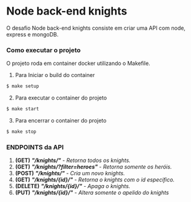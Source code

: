 # Node back-end knights

O desafio Node back-end knights consiste em criar uma API com node, express e mongoDB.

### Como executar o projeto

O projeto roda em container docker utilizando o Makefile.

1. Para Iniciar o build do container
```sh
$ make setup
```
2. Para executar o container do  projeto
```sh
$ make start
```

3. Para encerrar o container do projeto
```sh
$ make stop
```

### ENDPOINTS da API

1. **(GET)** **_"/knights/"_** - *Retorna todos os knights.*
2. **(GET)** **_"/knights/?filter=heroes"_** - *Retorna somente os heróis.*
3. **(POST)** **_"/knights/"_** - *Cria um novo knights.*
4. **(GET)** **_"/knights/{id}/"_** - *Retorna o knights com o id especifico.*
5. **(DELETE)** **_"/knights/{id}/"_** - *Apaga o knights.*
6. **(PUT)** **_"/knights/{id}/"_** - *Altera somente o apelido do knights*